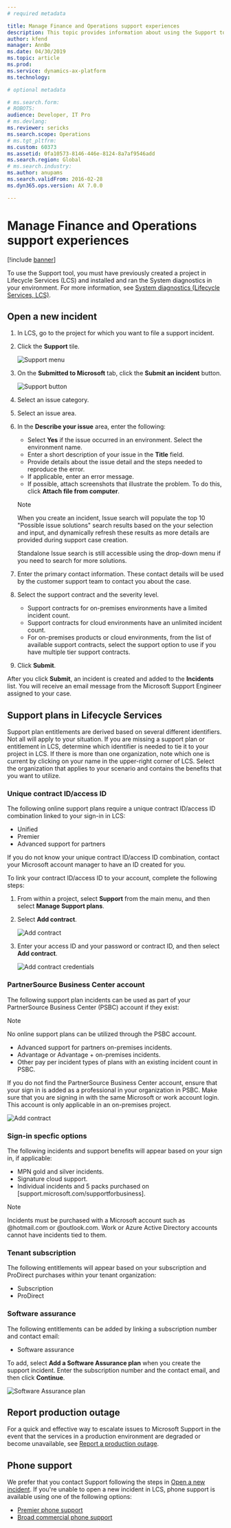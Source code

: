 ```yaml
---
# required metadata

title: Manage Finance and Operations support experiences
description: This topic provides information about using the Support tool to on Microsoft Dynamics Lifecycle Services to manage support incidents. 
author: kfend
manager: AnnBe
ms.date: 04/30/2019
ms.topic: article
ms.prod: 
ms.service: dynamics-ax-platform
ms.technology: 

# optional metadata

# ms.search.form: 
# ROBOTS: 
audience: Developer, IT Pro
# ms.devlang: 
ms.reviewer: sericks
ms.search.scope: Operations
# ms.tgt_pltfrm: 
ms.custom: 60373
ms.assetid: 0fa10573-8146-446e-8124-8a7af9546add
ms.search.region: Global
# ms.search.industry: 
ms.author: anupams
ms.search.validFrom: 2016-02-28
ms.dyn365.ops.version: AX 7.0.0

---
```


# Manage Finance and Operations support experiences

[!include [banner](../includes/banner.md)]

To use the Support tool, you must have previously created a project in Lifecycle Services (LCS) and installed and ran the System diagnostics in your environment. For more information, see [System diagnostics (Lifecycle Services, LCS)](ax-2012/system-diagnostics-lcs.md).

## Open a new incident
1. In LCS, go to the project for which you want to file a support incident. 

2. Click the **Support** tile.

   ![Support menu](media/CPS1.png)

3. On the **Submitted to Microsoft** tab, click the **Submit an incident** button.

   ![Support button](media/CPS2.png)

4. Select an issue category.

5. Select an issue area.

6. In the **Describe your issue** area, enter the following:

   - Select **Yes** if the issue occurred in an environment. Select the environment name.  
   - Enter a short description of your issue in the **Title** field.
   - Provide details about the issue detail and the steps needed to reproduce the error.
   - If applicable, enter an error message. 
   - If possible, attach screenshots that illustrate the problem. To do this, click **Attach file from computer**.
 
 
   > [!NOTE]
   > When you create an incident, Issue search will populate the top 10 "Possible issue solutions" search results based on the your selection and input, and dynamically refresh these results as more details are provided during support case creation. 
   > 
   > Standalone Issue search is still accessible using the drop-down menu if you need to search for more solutions. 
 
7. Enter the primary contact information. These contact details will be used by the customer support team to contact you about the case.

8. Select the support contract and the severity level. 
    
   - Support contracts for on-premises environments have a limited incident count. 
   - Support contracts for cloud environments have an unlimited incident count. 
   - For on-premises products or cloud environments, from the list of available support contracts, select the support option to use if you have multiple tier support contracts. 
  
9. Click **Submit**. 

After you click **Submit**, an incident is created and added to the **Incidents** list. You will receive an email message from the Microsoft Support Engineer assigned to your case. 


## Support plans in Lifecycle Services
Support plan entitlements are derived based on several different identifiers. Not all will apply to your situation. If you are missing a support plan or entitlement in LCS, determine which identifier is needed to tie it to your project in LCS. If there is more than one organization, note which one is current by clicking on your name in the upper-right corner of LCS. Select the organization that applies to your scenario and contains the benefits that you want to utilize.

### Unique contract ID/access ID
The following online support plans require a unique contract ID/access ID combination linked to your sign-in in LCS:

-   Unified
-   Premier
-   Advanced support for partners

If you do not know your unique contract ID/access ID combination, contact your Microsoft account manager to have an ID created for you.

To link your contract ID/access ID to your account, complete the following steps:

1. From within a project, select **Support** from the main menu, and then select **Manage Support plans**. 
2. Select **Add contract**.

   ![Add contract](media/56c7bfd469f6d850d456e9e7a89e0d8d.png)

3. Enter your access ID and your password or contract ID, and then select **Add contract**.

   ![Add contract credentials](media/4abba1127549ef484a58daf51609d924.png)

### PartnerSource Business Center account
The following support plan incidents can be used as part of your PartnerSource Business Center (PSBC) account if they exist: 

> [!NOTE]
> No online support plans can be utilized through the PSBC account.

-   Advanced support for partners on-premises incidents.
-   Advantage or Advantage + on-premises incidents.
-   Other pay per incident types of plans with an existing incident count in PSBC.

If you do not find the PartnerSource Business Center account, ensure that your sign in is added as a professional in your organization in PSBC. Make sure that you are signing in with the same Microsoft or work account login. This account is only applicable in an on-premises project.

![Add contract](media/56c7bfd469f6d850d456e9e7a89e0d8d.png)

### Sign-in specfic options
The following incidents and support benefits will appear based on your sign in, if applicable:

-   MPN gold and silver incidents.
-   Signature cloud support.
-   Individual incidents and 5 packs purchased on [support.microsoft.com/supportforbusiness]. 

   > [!NOTE]
   > Incidents must be purchased with a Microsoft account such as \@hotmail.com or \@outlook.com. Work or Azure Active Directory accounts cannot have incidents tied to them.

### Tenant subscription
The following entitlements will appear based on your subscription and ProDirect
purchases within your tenant organization:

-   Subscription
-   ProDirect

### Software assurance
The following entitlements can be added by linking a subscription number and contact email:

-   Software assurance

To add, select **Add a Software Assurance plan** when you create the support incident. Enter the subscription number and the contact email, and then click **Continue**.

![Software Assurance plan](media/cd8f65a32c30722ea687dfbc5cc30874.png)
   
## Report production outage
For a quick and effective way to escalate issues to Microsoft Support in the event that the services in a production environment are degraded or become unavailable, see [Report a production outage](report-production-outage.md).

## Phone support
We prefer that you contact Support following the steps in [Open a new incident](https://docs.microsoft.com/dynamics365/unified-operations/dev-itpro/lifecycle-services/cloud-powered-support-lcs#open-a-new-incident). If you're unable to open a new incident in LCS, phone support is available using one of the following options:

- [Premier phone support](https://support.microsoft.com/premier/contacts)
- [Broad commercial phone support](https://mbs.microsoft.com/customersource/northamerica/GP/support/support-news/global_support_contacts_eng)
